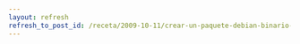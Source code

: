 ```yaml
---
layout: refresh
refresh_to_post_id: /receta/2009-10-11/crear-un-paquete-debian-binario-sencillito
---
```

